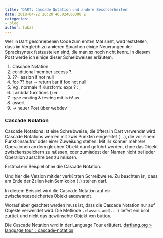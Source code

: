 ```yaml
---
title: 'DART: Cascade Notation und andere Besonderheiten'
date: 2018-04-22 20:20:46.024000000 Z
categories:
- blog
author: lukas
---
```


Wer in Dart geschriebenen Code zum ersten Mal sieht, wird feststellen, dass im Vergleich zu anderen Sprachen einige Neuerungen der Sprachsyntax festzustellen sind, die man so noch nicht kennt. In diesem Post werde ich einige dieser Schreibweisen erläutern.

1. Cascade Notation
2. conditional member access ?.
3. ??= assign if not null
4. foo ?? bar -> return bar if foo not null
5. Vgl. normale if Kurzform: expr ? : ;
6. Lambda functions () =>
7. type casting & testing mit is is! as
8. assert
9. -> neuer Post über webdev

### Cascade Notation

Cascade Notations ist eine Schreibweise, die öfters in Dart verwendet wird. Cascade Notations werden mit zwei Punkten eingeleitet (`..`), die vor einem Funktionsaufruf oder einer Zuweisung stehen. Mit ihr können mehrere Operationen an dem gleichen Objekt durchgeführt werden, ohne das Objekt zwischenspeichern zu müssen, oder zumindest den Namen nicht bei jeder Operation ausschreiben zu müssen.

Erstmal ein Beispiel ohne die Cascade Notation.

<amp-gist data-gistid="b3c65d755e01bf79943d1ddc9496148b" data-file="normal.dart" layout="fixed-height" height="300" class="mb4"></amp-gist>

Und hier die Version mit der verkürzten Schreibweise. Zu beachten ist, dass am Ende der Zeilen kein Semikolon (`;`) stehen darf.

<amp-gist data-gistid="b3c65d755e01bf79943d1ddc9496148b" data-file="cascade.dart" layout="fixed-height" height="300" class="mb4"></amp-gist>

In diesem Beispiel wird die Cascade Notation auf ein zwischengespeichertes Objekt angewandt.

<amp-gist data-gistid="b3c65d755e01bf79943d1ddc9496148b" data-file="cascade2.dart" layout="fixed-height" height="300" class="mb4"></amp-gist>

Worauf aber geachtet werden muss ist, dass die Cascade Notation nur auf Objekte verwendet wird. Die Methode `.classes.add(...)` liefert ein bool zurück und nicht das gewünschte Objekt von button.

<amp-gist data-gistid="b3c65d755e01bf79943d1ddc9496148b" data-file="cascade3.dart" layout="fixed-height" height="300" class="mb4"></amp-gist>

Die Cascade Notation wird in der Language Tour erläutert. [dartlang.org > language tour > cascade-notation](https://www.dartlang.org/guides/language/language-tour#cascade-notation-)